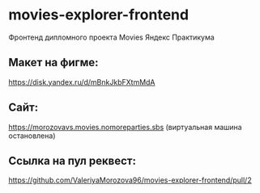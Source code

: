 # movies-explorer-frontend
Фронтенд дипломного проекта Movies Яндекс Практикума

## Макет на фигме: 
https://disk.yandex.ru/d/mBnkJkbFXtmMdA

## Сайт:
https://morozovavs.movies.nomoreparties.sbs (виртуальная машина остановлена)

## Ссылка на пул реквест:
https://github.com/ValeriyaMorozova96/movies-explorer-frontend/pull/2

